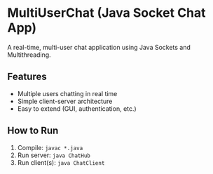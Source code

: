  # MultiUserChat (Java Socket Chat App)

A real-time, multi-user chat application using Java Sockets and Multithreading.

## Features
- Multiple users chatting in real time
- Simple client-server architecture
- Easy to extend (GUI, authentication, etc.)

## How to Run
1. Compile: `javac *.java`
2. Run server: `java ChatHub`
3. Run client(s): `java ChatClient`
